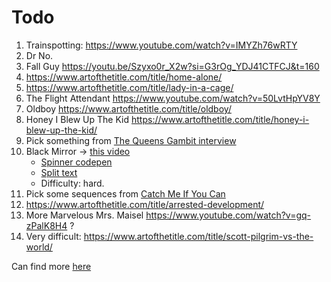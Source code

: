 # Todo

1. Trainspotting: https://www.youtube.com/watch?v=IMYZh76wRTY
1. Dr No.
1. Fall Guy https://youtu.be/Szyxo0r_X2w?si=G3rOg_YDJ41CTFCJ&t=160
1. https://www.artofthetitle.com/title/home-alone/
1. https://www.artofthetitle.com/title/lady-in-a-cage/
1. The Flight Attendant https://www.youtube.com/watch?v=50LvtHpYV8Y
1. Oldboy https://www.artofthetitle.com/title/oldboy/
1. Honey I Blew Up The Kid https://www.artofthetitle.com/title/honey-i-blew-up-the-kid/
1. Pick something from [The Queens Gambit interview](https://www.artofthetitle.com/title/the-queens-gambit/)
1. Black Mirror -> [this video](https://www.youtube.com/watch?v=pxjy1vahZnU)
   - [Spinner codepen](https://codepen.io/mr21/pen/QWyKpYR)
   - [Split text](https://codemyui.com/black-mirror-style-cracked-glitchy-text-effect/)
   - Difficulty: hard.
1. Pick some sequences from [Catch Me If You Can](https://www.youtube.com/watch?v=aN715Rp4L74)
1. https://www.artofthetitle.com/title/arrested-development/
1. More Marvelous Mrs. Maisel <https://www.youtube.com/watch?v=gq-zPalK8H4> ?
1. Very difficult: https://www.artofthetitle.com/title/scott-pilgrim-vs-the-world/

Can find more [here](https://www.youtube.com/channel/UCcpJUN2rzYQmS5oOXzy3zlw)
